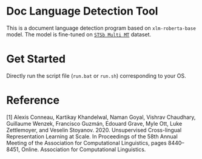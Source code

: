 # Doc Language Detection Tool
This is a document language detection program based on `xlm-roberta-base` model. The model is fine-tuned on [`STSb Multi MT`](https://huggingface.co/datasets/stsb_multi_mt) dataset.

# Get Started
Directly run the script file (`run.bat` or `run.sh`) corresponding to your OS.

# Reference
[1] Alexis Conneau, Kartikay Khandelwal, Naman Goyal, Vishrav Chaudhary, Guillaume Wenzek, Francisco Guzmán, Edouard Grave, Myle Ott, Luke Zettlemoyer, and Veselin Stoyanov. 2020. Unsupervised Cross-lingual Representation Learning at Scale. In Proceedings of the 58th Annual Meeting of the Association for Computational Linguistics, pages 8440–8451, Online. Association for Computational Linguistics.